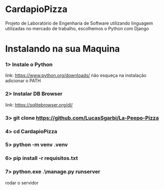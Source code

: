 # CardapioPizza
Projeto de Laboratório de Engenharia de Software utilizando linguagem utilizadas no mercado de trabalho, escolhemos o Python com Django


# Instalando na sua Maquina

### 1> Instale o Python
link: https://www.python.org/downloads/ não esqueça na instalação adicionar o PATH
### 2> Instalar DB Browser
link: https://sqlitebrowser.org/dl/
### 3> git clone https://github.com/LucasSgarbi/La-Peepo-Pizza
### 4> cd CardapioPizza 
### 5> python -m venv .venv
### 6> pip install -r requisitos.txt 
### 7> python.exe .\manage.py runserver 
rodar o servidor
